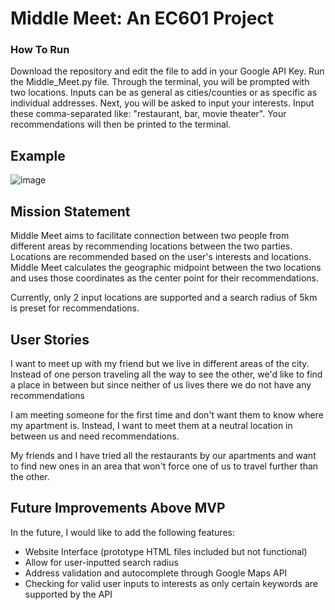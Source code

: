 # Middle Meet: An EC601 Project

### How To Run ###
Download the repository and edit the file to add in your Google API Key. Run the Middle_Meet.py file. Through the terminal, you will be prompted with two locations. Inputs can be as general as cities/counties or as specific as individual addresses. Next, you will be asked to input your interests. Input these comma-separated like: "restaurant, bar, movie theater". Your recommendations will then be printed to the terminal.


## Example ##
![image](https://github.com/AidanNowa/EC601_Project2/assets/98485635/b09417c6-69e5-4889-afea-0e6810ee28ad)


## Mission Statement ##
Middle Meet aims to facilitate connection between two people from different areas by recommending locations between the two parties. Locations are recommended based on the user's interests and locations. Middle Meet calculates the geographic midpoint between the two locations and uses those coordinates as the center point for their recommendations. 

Currently, only 2 input locations are supported and a search radius of 5km is preset for recommendations. 


## User Stories ##
I want to meet up with my friend but we live in different areas of the city. Instead of one person traveling all the way to see the other, we'd like to find a place in between but since neither of us lives there we do not have any recommendations 

I am meeting someone for the first time and don't want them to know where my apartment is. Instead, I want to meet them at a neutral location in between us and need recommendations.

My friends and I have tried all the restaurants by our apartments and want to find new ones in an area that won't force one of us to travel further than the other.


## Future Improvements Above MVP ##
In the future, I would like to add the following features:
* Website Interface (prototype HTML files included but not functional)
* Allow for user-inputted search radius
* Address validation and autocomplete through Google Maps API
* Checking for valid user inputs to interests as only certain keywords are supported by the API
